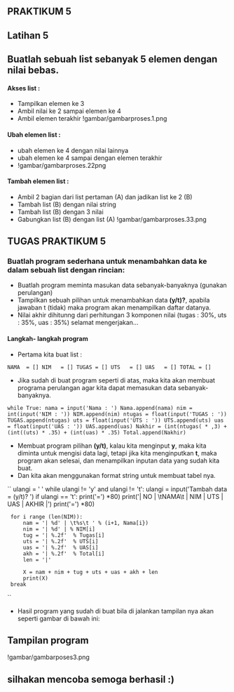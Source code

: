 ## PRAKTIKUM 5
## Latihan 5
## Buatlah sebuah list sebanyak 5 elemen dengan nilai bebas.

#### Akses list :
- Tampilkan elemen ke 3
- Ambil nilai ke 2 sampai elemen ke 4
- Ambil elemen terakhir
!gambar/gambarproses.1.png
#### Ubah elemen list :
- ubah elemen ke 4 dengan nilai lainnya
- ubah elemen ke 4 sampai dengan elemen terakhir
- !gambar/gambarproses.22png
#### Tambah elemen list :
- Ambil 2 bagian dari list pertaman (A) dan jadikan list ke 2 (B)
- Tambah list (B) dengan nilai string
- Tambah list (B) dengan 3 nilai
- Gabungkan list (B) dengan list (A)
!gambar/gambarproses.33.png

## TUGAS PRAKTIKUM 5
### Buatlah program sederhana untuk menambahkan data ke dalam sebuah list dengan rincian:
- Buatlah program meminta masukan data sebanyak-banyaknya (gunakan perulangan)
- Tampilkan sebuah pilihan untuk menambahkan data **(y/t)?**, apabila jawaban t (tidak) maka program akan menampilkan daftar datanya.
- Nilai akhir dihitunng dari perhitungan 3 komponen nilai (tugas : 30%, uts : 35%, uas : 35%)
selamat mengerjakan...

#### Langkah- langkah program
- Pertama kita buat list :

``
NAMA  = []
NIM   = []
TUGAS = []
UTS   = []
UAS   = []
TOTAL = []
``

- Jika sudah di buat program seperti di atas, maka kita akan membuat programa perulangan agar kita dapat memasukan data sebanyak-banyaknya.

``
while True:
     nama = input('Nama : ')
     Nama.append(nama)
     nim = int(input('NIM : '))
     NIM.append(nim)
     ntugas = float(input('TUGAS : '))
     TUGAS.append(ntugas)
     uts = float(input('UTS : '))
     UTS.append(uts)
     uas = float(input('UAS : '))
     UAS.append(uas)
     Nakhir = (int(ntugas( * ,3) + (int((uts) * .35) + (int(uas) * .35)
     Total.append(Nakhir)
``

- Membuat program pilihan **(y/t)**, kalau kita menginput **y**, maka kita diminta untuk mengisi data lagi, tetapi jika kita menginputkan **t**, maka program akan selesai, dan menampilkan inputan data yang sudah kita buat.
- Dan kita akan menggunakan format string untuk membuat tabel nya.

``
ulangi = ' ' 
while ulangi != 'y' and ulangi != 't':
     ulangi = input('Tambah data = (y/t)? ')
if ulangi == 't':
     print('=') *80)
     print('| NO | \tNAMA\t |  NIM  |  UTS  |  UAS  | AKHIR  |')
     print('=') *80)
     
     for i range (len(NIM)):
         nam = '| %d' | \t%s\t ' % (i+1, Nama[i})
         nim = '| %d' | % NIM[i]
         tug = '| %.2f'  % Tugas[i]
         uts = '| %.2f'  % UTS[i]
         uas = '| %.2f'  % UAS[i]
         akh = '| %.2f'  % Total[i]
         len = '|'
         
         X = nam + nim + tug + uts + uas + akh + len
         print(X)
     break
``

- Hasil program yang sudah di buat bila di jalankan tampilan nya akan seperti gambar di bawah ini:
## Tampilan program
!gambar/gambarposes3.png

## silhakan mencoba semoga berhasil :)

